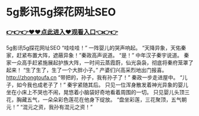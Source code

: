 # 5g影讯5g探花网址SEO

### <a href="https://https://github.com/lourv/hair/issues/1">👉👉👉♥♥点此进入♥观看入口👈👉👉</a>

5g影讯5g探花网址SEO
“哇哇哇！”
    一阵婴儿的哭声响起。
    “天降异象，天佑秦家，赶紧布置大阵，遮蔽异象！”秦政高声说道。
    “是！”
    中年汉子秦宇说道。
    秦家一众高手赶紧施展起护族大阵，一时间云蒸霞蔚，仙光袅袅，彻底将秦府笼罩了起来！
    “生了生了，生了一个大胖小子。”
    产婆们兴高采烈地出门报喜。
    http://zhongtoufa.cn
    “带把的，孙子，我有孙子了！”
    秦政一步走进屋中。
    “儿子，如今我也成老子了！”
    秦宇紧随其后。
    只见一位浑身散发着神光异象的婴儿坐在小床上不哭也不闹，晃悠着小脑袋好奇地看着周围的一切。
    只见婴儿头顶三花，胸藏五气，一朵朵彩色莲花在他身下绽放。
    “盘坐彩莲，三花聚顶，五气朝元！”
    “混元之资，我孙有混元之资！”
